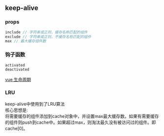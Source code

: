 ## keep-alive

### props
```js
include // 字符串或正则，缓存名称匹配的组件
exclude // 字符串或正则，不缓存名称匹配的组件
max // 最大缓存组件数
```

### 钩子函数
```js
activated
deactivated
```
[vue 生命周期](../基础/生命周期.md)

### LRU
keep-alive中使用到了LRU算法  
核心思想是:  
将需要缓存的组件添加到cache对象中，并设置max最大缓存数。如果有需要缓存的组件则push到cache中。如果超过max，则淘汰最久没有被访问过的组件。即cache[0]。